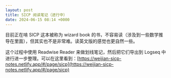 ```yaml
---
layout: post
title: SICP 阅读笔记（进行中）
date: 2024-06-15 08:14 +0000
---
```

目前正在啃 SICP 这本被称为 wizard book 的书，不容易读（涉及到一些数学推导在里面），但其实也不是非常难。读英文版的感觉也更自然一些。

这个过程中使用 Readwise Reader 来做划线笔记，然后把它们导出到 Logseq 中进行进一步整理。可以在这里看到：[https://weijian-sicp-notes.netlify.app/#/page/sicp](https://weijian-sicp-notes.netlify.app/#/page/sicp)
